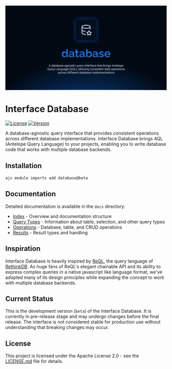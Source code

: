 ![Database](.github/social-card.png)

# Interface Database

[![License](https://img.shields.io/badge/License-Apache%202.0-blue.svg)](LICENSE.md)
[![Version](https://img.shields.io/badge/version-dev-orange.svg)](https://github.com/antelopejs/antelope)

A database-agnostic query interface that provides consistent operations across different database implementations. Interface Database brings AQL (Antelope Query Language) to your projects, enabling you to write database code that works with multiple database backends.

## Installation

```bash
ajs module imports add database@beta
```

## Documentation

Detailed documentation is available in the `docs` directory:

- [Index](./docs/index.md) - Overview and documentation structure
- [Query Types](./docs/1.query_types/) - Information about table, selection, and other query types
- [Operations](./docs/2.operations/) - Database, table, and CRUD operations
- [Results](./docs/3.results/) - Result types and handling

## Inspiration

Interface Database is heavily inspired by [ReQL](https://rethinkdb.com/docs/introduction-to-reql/), the query language of [RethinkDB](https://rethinkdb.com/). As huge fans of ReQL's elegant chainable API and its ability to express complex queries in a native javascript like language format, we've adopted many of its design principles while expanding the concept to work with multiple database backends.

## Current Status

This is the development version (`beta`) of the Interface Database. It is currently in pre-release stage and may undergo changes before the final release. The interface is not considered stable for production use without understanding that breaking changes may occur.

## License

This project is licensed under the Apache License 2.0 - see the [LICENSE.md](LICENSE.md) file for details.
